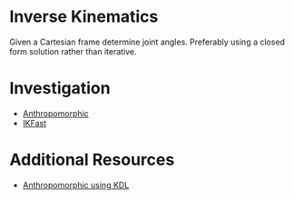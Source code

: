 # Inverse Kinematics

Given a Cartesian frame determine joint angles. Preferably using a closed form solution rather than iterative.

# Investigation

* [Anthropomorphic](http://www.omicsgroup.org/journals/closedform-inverse-kinematic-solution-for-anthropomorphic-motion-in-redundant-robot-arms-2168-9695.1000110.pdf)
* [IKFast](http://openrave.org/docs/latest_stable/openravepy/ikfast/)

# Additional Resources

* [Anthropomorphic using KDL](https://github.com/IDSCETHZurich/re_trajectory-generator/blob/master/kuka_IK/src/KukaLWR_Kinematics.cpp#L36)
